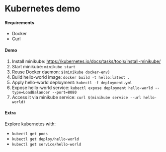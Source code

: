 # Kubernetes demo

#### Requirements

* Docker
* Curl

#### Demo

1. Install minikube: https://kubernetes.io/docs/tasks/tools/install-minikube/
2. Start minikube: `minikube start`
3. Reuse Docker daemon: `$(minikube docker-env)`
4. Build hello-world image: `docker build -t hello:latest .`
5. Apply hello-world deployment: `kubectl -f deployment.yml`
6. Expose hello-world service: `kubectl expose deployment hello-world --type=LoadBalancer --port=8080
`
7. Access it via minikube service: `curl $(minikube service --url hello-world)`

#### Extra

Explore kubernetes with:

* `kubectl get pods`
* `kubectl get deploy/hello-world`
* `kubectl get service/hello-world`
